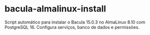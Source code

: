 # bacula-almalinux-install
Script automático para instalar o Bacula 15.0.3 no AlmaLinux 8.10 com PostgreSQL 16. Configura serviços, banco de dados e permissões.
